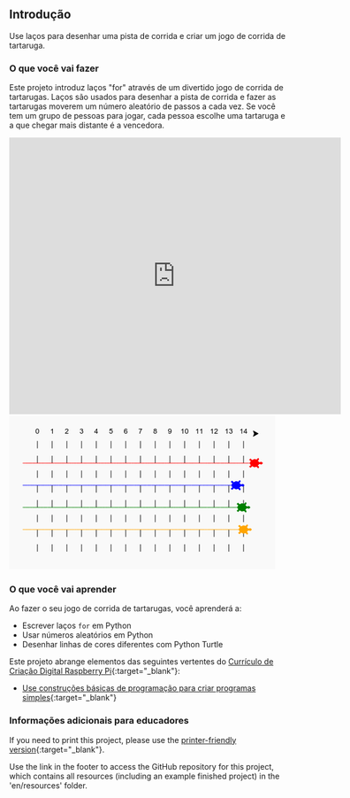 ## Introdução

Use laços para desenhar uma pista de corrida e criar um jogo de corrida de tartaruga.

### O que você vai fazer

Este projeto introduz laços "for" através de um divertido jogo de corrida de tartarugas. Laços são usados ​​para desenhar a pista de corrida e fazer as tartarugas moverem um número aleatório de passos a cada vez. Se você tem um grupo de pessoas para jogar, cada pessoa escolhe uma tartaruga e a que chegar mais distante é a vencedora.

<div class="trinket">
  <iframe src="https://trinket.io/embed/python/9339862606?outputOnly=true&start=result" width="600" height="500" frameborder="0" marginwidth="0" marginheight="0" allowfullscreen>
  </iframe>
  <img src="images/race-finished.png">
</div>

### O que você vai aprender

Ao fazer o seu jogo de corrida de tartarugas, você aprenderá a:

+ Escrever laços `for` em Python
+ Usar números aleatórios em Python
+ Desenhar linhas de cores diferentes com Python Turtle

Este projeto abrange elementos das seguintes vertentes do [Currículo de Criação Digital Raspberry Pi](http://rpf.io/curriculum){:target="_blank"}:

+ [Use construções básicas de programação para criar programas simples](https://www.raspberrypi.org/curriculum/programming/creator/){:target="_blank"}

### Informações adicionais para educadores

If you need to print this project, please use the [printer-friendly version](https://projects.raspberrypi.org/en/projects/turtle-race/print){:target="_blank"}.

Use the link in the footer to access the GitHub repository for this project, which contains all resources (including an example finished project) in the 'en/resources' folder.